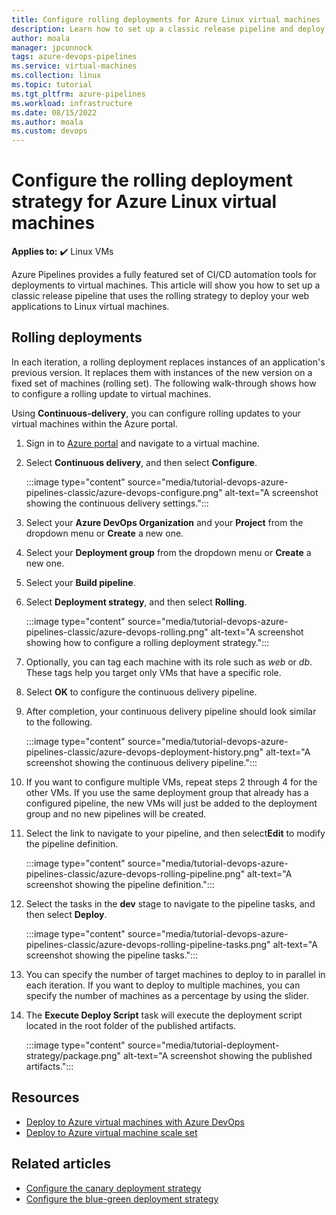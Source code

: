 ```yaml
---
title: Configure rolling deployments for Azure Linux virtual machines
description: Learn how to set up a classic release pipeline and deploy your application to Linux virtual machines using the rolling deployment strategy.
author: moala
manager: jpconnock
tags: azure-devops-pipelines
ms.service: virtual-machines
ms.collection: linux
ms.topic: tutorial
ms.tgt_pltfrm: azure-pipelines
ms.workload: infrastructure
ms.date: 08/15/2022
ms.author: moala
ms.custom: devops
---
```


# Configure the rolling deployment strategy for Azure Linux virtual machines

**Applies to:** :heavy_check_mark: Linux VMs

Azure Pipelines provides a fully featured set of CI/CD automation tools for deployments to virtual machines. This article will show you how to set up a classic release pipeline that uses the rolling strategy to deploy your web applications to Linux virtual machines.

## Rolling deployments

In each iteration, a rolling deployment replaces instances of an application's previous version. It replaces them with instances of the new version on a fixed set of machines (rolling set). The following walk-through shows how to configure a rolling update to virtual machines.

Using **Continuous-delivery**, you can configure rolling updates to your virtual machines within the Azure portal.

1. Sign in to [Azure portal](https://portal.azure.com/) and navigate to a virtual machine.

1. Select **Continuous delivery**, and then select **Configure**.

   :::image type="content" source="media/tutorial-devops-azure-pipelines-classic/azure-devops-configure.png" alt-text="A screenshot showing the continuous delivery settings.":::

1. Select your **Azure DevOps Organization** and your **Project** from the dropdown menu or **Create** a new one.

1. Select your **Deployment group** from the dropdown menu or **Create** a new one.

1. Select your **Build pipeline**.

1. Select **Deployment strategy**, and then select **Rolling**.

    :::image type="content" source="media/tutorial-devops-azure-pipelines-classic/azure-devops-rolling.png" alt-text="A screenshot showing how to configure a rolling deployment strategy.":::

1. Optionally, you can tag each machine with its role such as *web* or *db*. These tags help you target only VMs that have a specific role.

1. Select **OK** to configure the continuous delivery pipeline.

1. After completion, your continuous delivery pipeline should look similar to the following.  

    :::image type="content" source="media/tutorial-devops-azure-pipelines-classic/azure-devops-deployment-history.png" alt-text="A screenshot showing the continuous delivery pipeline.":::

1. If you want to configure multiple VMs, repeat steps 2 through 4 for the other VMs. If you use the same deployment group that already has a configured pipeline, the new VMs will just be added to the deployment group and no new pipelines will be created.

1. Select the link to navigate to your pipeline, and then select**Edit** to modify the pipeline definition.

    :::image type="content" source="media/tutorial-devops-azure-pipelines-classic/azure-devops-rolling-pipeline.png" alt-text="A screenshot showing the pipeline definition.":::

1. Select the tasks in the **dev** stage to navigate to the pipeline tasks, and then select **Deploy**.

    :::image type="content" source="media/tutorial-devops-azure-pipelines-classic/azure-devops-rolling-pipeline-tasks.png" alt-text="A screenshot showing the pipeline tasks.":::

1. You can specify the number of target machines to deploy to in parallel in each iteration. If you want to deploy to multiple machines, you can specify the number of machines as a percentage by using the slider.

1. The **Execute Deploy Script** task will execute the deployment script located in the root folder of the published artifacts.

    :::image type="content" source="media/tutorial-deployment-strategy/package.png" alt-text="A screenshot showing the published artifacts.":::

## Resources

- [Deploy to Azure virtual machines with Azure DevOps](../../devops-project/azure-devops-project-vms.md)
- [Deploy to Azure virtual machine scale set](/azure/devops/pipelines/apps/cd/azure/deploy-azure-scaleset.md)

## Related articles

- [Configure the canary deployment strategy](./tutorial-azure-devops-canary-strategy.md)
- [Configure the blue-green deployment strategy](./tutorial-azure-devops-blue-green-strategy.md)
